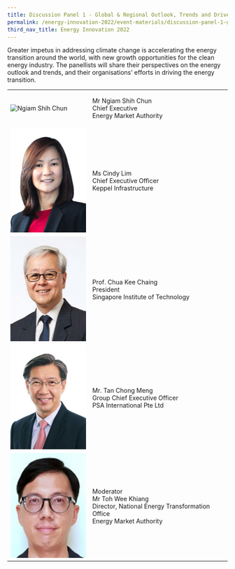 ```yaml
---
title: Discussion Panel 1 - Global & Regional Outlook, Trends and Drivers for Clean Energy Industry
permalink: /energy-innovation-2022/event-materials/discussion-panel-1-global-regional-outlook-trends-and-drivers-for-clean-energy-industry/
third_nav_title: Energy Innovation 2022
---
```

Greater impetus in addressing climate change is accelerating the energy transition around the world, with new growth opportunities for the clean energy industry. The panellists will share their perspectives on the energy outlook and trends, and their organisations’ efforts in driving the energy transition.

<div style="text-align: center;"></div>

<div class="speakers-tbl-container">
  <table>
    <tr>
	  <td><img src="/images/speakers/ngiam-shih-chun.png" alt="Ngiam Shih Chun" width="180" height="240" /></td>
	  <td>
	    <p><span class="speaker-name">Mr Ngiam Shih Chun</span><br>Chief Executive<br>Energy Market Authority</p>
	  </td>
	</tr>
	<tr>
	  <td><img src="/images/speakers/cindy-lim.jpg" alt="Cindy Lim" width="180" height="240" /></td>
	  <td>
	    <p><span class="speaker-name">Ms Cindy Lim</span><br>Chief Executive Officer<br>Keppel Infrastructure</p>
	  </td>
	</tr>
	<tr>
	  <td><img src="/images/speakers/chua-kee-chaing.jpg" alt="Chua Kee Chaing" width="180" height="240" /></td>
	  <td>
	    <p><span class="speaker-name">Prof. Chua Kee Chaing</span><br>President<br>Singapore Institute of Technology</p>
	  </td>
	</tr>
	<tr>
	  <td><img src="/images/speakers/tan-chong-meng.jpg" alt="Tan Chong Meng" width="180" height="240" /></td>
	  <td>
	    <p><span class="speaker-name">Mr. Tan Chong Meng</span><br>Group Chief Executive Officer<br>PSA International Pte Ltd</p>
	  </td>
	</tr>
	<tr>
	  <td><img src="/images/speakers/toh-wee-khiang.jpg" alt="Toh Wee Khiang" width="180" height="240" /></td>
	  <td>
	    <p><span class="moderator-text">Moderator</span><br><span class="speaker-name">Mr Toh Wee Khiang</span><br>Director, National Energy Transformation Office<br>Energy Market Authority</p>
	  </td>
	</tr>
  </table>
</div>

